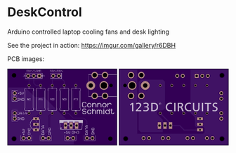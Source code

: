 # DeskControl
Arduino controlled laptop cooling fans and desk lighting

See the project in action: https://imgur.com/gallery/r6DBH

PCB images:

<img src="https://github.com/Connor14/DeskControl/raw/master/PCB/pcb_front.png" width="250" />

<img src="https://github.com/Connor14/DeskControl/raw/master/PCB/pcb_back.png" width="250" />
